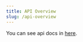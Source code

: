 ```yaml
---
title: API Overview
slug: /api-overview
---
```


You can see api docs in  [here](https://forum.casbin.com/swagger/).